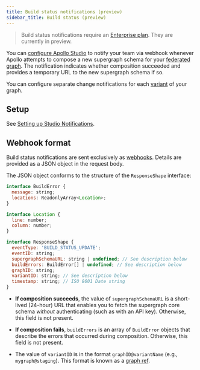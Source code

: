 ```yaml
---
title: Build status notifications (preview)
sidebar_title: Build status (preview)
---
```


> Build status notifications require an [Enterprise plan](https://www.apollographql.com/pricing/). They are currently in preview.

You can [configure Apollo Studio](./notification-setup) to notify your team via webhook whenever Apollo attempts to compose a new supergraph schema for your [federated graph](https://www.apollographql.com/docs/federation/). The notification indicates whether composition succeeded and provides a temporary URL to the new supergraph schema if so.

You can configure separate change notifications for each [variant](./org/graphs/#managing-variants) of your graph.

## Setup

See [Setting up Studio Notifications](./notification-setup).

## Webhook format

Build status notifications are sent exclusively as [webhooks](./notification-setup/#custom-webhooks-enterprise-only). Details are provided as a JSON object in the request body.

The JSON object conforms to the structure of the `ResponseShape` interface:

```javascript
interface BuildError {
  message: string;
  locations: ReadonlyArray<Location>;
}

interface Location {
  line: number;
  column: number;
}

interface ResponseShape {
  eventType: 'BUILD_STATUS_UPDATE';
  eventID: string;
  supergraphSchemaURL: string | undefined; // See description below
  buildErrors: BuildError[] | undefined; // See description below
  graphID: string;
  variantID: string; // See description below
  timestamp: string; // ISO 8601 Date string
}
```

* **If composition succeeds**, the value of `supergraphSchemaURL` is a short-lived (24-hour) URL that enables you to fetch the supergraph core schema _without_ authenticating (such as with an API key). Otherwise, this field is not present.

* **If composition fails**, `buildErrors` is an array of `BuildError` objects that describe the errors that occurred during composition. Otherwise, this field is not present.

* The value of `variantID` is in the format `graphID@variantName` (e.g., `mygraph@staging`). This format is known as a [graph ref](https://www.apollographql.com/docs/rover/conventions/#graph-refs).
